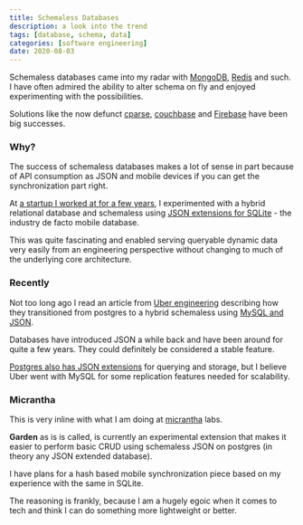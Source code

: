 ```yaml
---
title: Schemaless Databases
description: a look into the trend
tags: [database, schema, data]
categories: [software engineering]
date: 2020-08-03
---
```


Schemaless databases came into my radar with [MongoDB](https://www.mongodb.com/), [Redis](https://redis.io/) and such.  I have often admired the ability to alter schema on fly and enjoyed experimenting with the possibilities.

Solutions like the now defunct [cparse](https://github.com/cparse/cparse), [couchbase](https://www.couchbase.com/) and [Firebase](https://firebase.google.com/) have been big successes. 

### Why?

The success of schemaless databases makes a lot of sense in part because of API consumption as JSON and mobile devices if you can get the synchronization part right.

At [a startup I worked at for a few years](https://www.epactnetwork.com/), I experimented with a hybrid relational database and schemaless using [JSON extensions for SQLite](https://www.sqlite.org/json1.html) - the industry de facto mobile database.  

This was quite fascinating and enabled serving queryable dynamic data very easily from an engineering perspective without changing to much of the underlying core architecture.

### Recently

Not too long ago I read an article from [Uber engineering](https://eng.uber.com/schemaless-part-one-mysql-datastore/) describing how they transitioned from postgres to a hybrid schemaless using [MySQL and JSON](https://dev.mysql.com/doc/refman/8.0/en/json.html).  

Databases have introduced JSON a while back and have been around for quite a few years.  They could definitely be considered a stable feature.  

[Postgres also has JSON extensions](https://www.postgresql.org/docs/9.3/functions-json.html) for querying and storage, but I believe Uber went with MySQL for some replication features needed for scalability.

### Micrantha

This is very inline with what I am doing at [micrantha](https://micrantha.com/labratory) labs.  

**Garden** as is is called, is currently an experimental extension that makes it easier to perform basic CRUD using schemaless JSON on postgres (in theory any JSON extended database).

I have plans for a hash based mobile synchronization piece based on my experience with the same in SQLite.

The reasoning is frankly, because I am a hugely egoic when it comes to tech and think I can do something more lightweight or better. 


